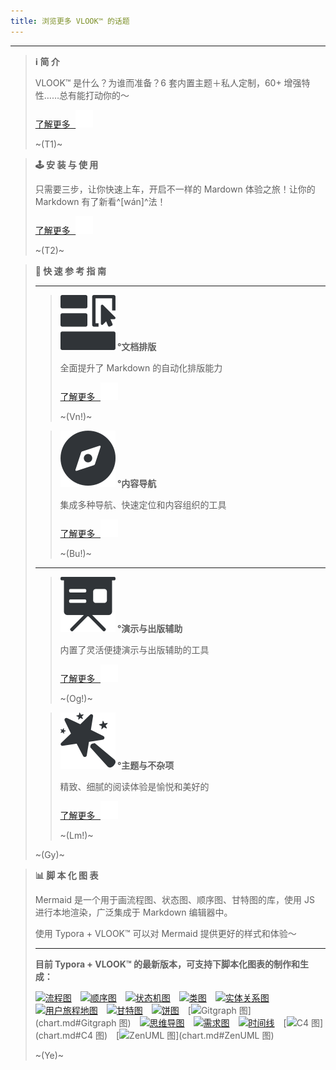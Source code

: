 ```yaml
---
title: 浏览更多 VLOOK™ 的话题
---
```




---

> **ℹ️ 简 介**
>
> VLOOK™ 是什么？为谁而准备？6 套内置主题＋私人定制，60+ 增强特性……总有能打动你的～
>
> [<kbd>了解更多 ![](pic/icon-forward.svg?fill=text#icon0)</kbd>](index.md)
>
> ~(T1)~

> **🕹 安 装 与 使 用**
>
> 只需要三步，让你快速上车，开启不一样的 Mardown 体验之旅！让你的 Markdown 有了新看^[wán]^法！
>
> [<kbd>了解更多 ![](pic/icon-forward.svg?fill=text#icon0)</kbd>](index.md#安装与使用)
>
> ~(T2)~

> **🎯 快 速 参 考 指 南**
>
> ---
>
> > **![](pic/qico-types-light.svg?fill=text#icon) °文档排版**
> >
> > 全面提升了 Markdown 的自动化排版能力
> >
> > [<kbd>了解更多 ![](pic/icon-forward.svg?fill=text#icon0)</kbd>](guide.md#快速入坑°文档排版)
> >
> > ~(Vn!)~
>
> > **![](pic/qico-nav-light.svg?fill=text#icon) °内容导航**
> >
> > 集成多种导航、快速定位和内容组织的工具
> >
> > [<kbd>了解更多 ![](pic/icon-forward.svg?fill=text#icon0)</kbd>](guide2.md#快速入坑°内容导航)
> >
> > ~(Bu!)~
>
> ---
>
> > **![](pic/qico-pres-light.svg?fill=text#icon) °演示与出版辅助**
> >
> > 内置了灵活便捷演示与出版辅助的工具
> >
> > [<kbd>了解更多 ![](pic/icon-forward.svg?fill=text#icon0)</kbd>](guide2.md#快速入坑°演示与出版辅助)
> >
> > ~(Og!)~
>
> > **![](pic/qico-theme-light.svg?fill=text#icon) °主题与不杂项**
> >
> > 精致、细腻的阅读体验是愉悦和美好的
> >
> > [<kbd>了解更多 ![](pic/icon-forward.svg?fill=text#icon0)</kbd>](guide2.md#快速入坑°主题与不杂项)
> >
> > ~(Lm!)~
>
> ~(Gy)~



> **📊 脚 本 化 图 表**
>
> Mermaid 是一个用于画流程图、状态图、顺序图、甘特图的库，使用 JS 进行本地渲染，广泛集成于 Markdown 编辑器中。
>
> 使用 Typora + VLOOK™ 可以对 Mermaid 提供更好的样式和体验～
>
> ---
>
> **目前 Typora + VLOOK™ 的最新版本，可支持下脚本化图表的制作和生成：**
>
> [![流程图](https://madmaxchow.gitee.io/vlookres/pic/dg-flowcharts.png?srcset=@2x&darksrc=invert#frame)](chart.md#流程图)　[![顺序图](https://madmaxchow.gitee.io/vlookres/pic/dg-seq.png?srcset=@2x&darksrc=invert#frame)](chart.md#顺序图)　[![状态机图](https://madmaxchow.gitee.io/vlookres/pic/dg-state.png?srcset=@2x&darksrc=invert#frame)](chart.md#状态机图)　[![类图](https://madmaxchow.gitee.io/vlookres/pic/dg-class.png?srcset=@2x&darksrc=invert#frame)](chart.md#类图)　[![实体关系图](https://madmaxchow.gitee.io/vlookres/pic/dg-er.png?srcset=@2x&darksrc=invert#frame)](chart.md#实体关系图)　[![用户旅程地图](https://madmaxchow.gitee.io/vlookres/pic/dg-uj.png?srcset=@2x&darksrc=invert#frame)](chart.md#用户旅程地图)　[![甘特图](https://madmaxchow.gitee.io/vlookres/pic/dg-gantt.png?srcset=@2x&darksrc=invert#frame)](chart.md#甘特图)　[![饼图](https://madmaxchow.gitee.io/vlookres/pic/dg-pie.png?srcset=@2x&darksrc=invert#frame)](chart.md#饼图)　[![Gitgraph 图](https://madmaxchow.gitee.io/vlookres/pic/dg-gitgraph.png?srcset=@2x&darksrc=invert#frame)](chart.md#Gitgraph 图)　[![思维导图](https://madmaxchow.gitee.io/vlookres/pic/dg-mindmap.png?srcset=@2x&darksrc=invert#frame)](chart.md#思维导图)　[![需求图](https://madmaxchow.gitee.io/vlookres/pic/dg-req.png?srcset=@2x&darksrc=invert#frame)](chart.md#需求图)　[![时间线](https://madmaxchow.gitee.io/vlookres/pic/dg-timeline.png?srcset=@2x&darksrc=invert#frame)](chart.md#时间线)　[![C4 图](https://madmaxchow.gitee.io/vlookres/pic/dg-c4.png?srcset=@2x&darksrc=invert#frame)](chart.md#C4 图)　[![ZenUML 图](https://madmaxchow.gitee.io/vlookres/pic/dg-zenuml.png?srcset=@2x&darksrc=invert#frame)](chart.md#ZenUML 图)
>
> ~(Ye)~
